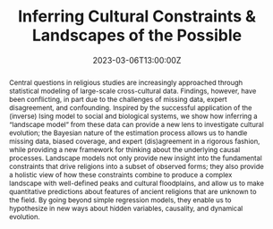 ---
title: Inferring Cultural Constraints & Landscapes of the Possible

event: Santa Fe Institute
event_url: https://www.santafe.edu/events/inferring-cultural-constraints-landscapes-possible

location: Santa Fe Institute
address:
  street: 1399 Hyde Park Rd
  city: Santa Fe
  region: NM
  postcode: '87501'
  country: United States

summary: Talk at the Santa Fe Institute on the use of landscape models to approach the mapping of cultural constraints and cultural evolution. 
abstract: 'Central questions in religious studies are increasingly approached through statistical modeling of large-scale cross-cultural data. Findings, however, have been conflicting, in part due to the challenges of missing data, expert disagreement, and confounding. Inspired by the successful application of the (inverse) Ising model to social and biological systems, we show how inferring a “landscape model” from these data can provide a new lens to investigate cultural evolution; the Bayesian nature of the estimation process allows us to handle missing data, biased coverage, and expert (dis)agreement in a rigorous fashion, while providing a new framework for thinking about the underlying causal processes. Landscape models not only provide new insight into the fundamental constraints that drive religions into a subset of observed forms; they also provide a holistic view of how these constraints combine to produce a complex landscape with well-defined peaks and cultural floodplains, and allow us to make quantitative predictions about features of ancient religions that are unknown to the field. By going beyond simple regression models, they enable us to hypothesize in new ways about hidden variables, causality, and dynamical evolution.'

# Talk start and end times.
#   End time can optionally be hidden by prefixing the line with `#`.
date: '2023-03-06T13:00:00Z'
#date_end: '2030-06-01T15:00:00Z'
all_day: false

# Schedule page publish date (NOT talk date).
publishDate: '2023-03-22T00:00:00Z'

authors: []
tags: [SFI, Landscape Models, Cultural Evolution, Ising Model]

# Is this a featured talk? (true/false)
featured: false

image:
  caption: 'Image credit: [**Unsplash**](https://unsplash.com/photos/bzdhc5b3Bxs)'
  focal_point: Right

links:
  - icon: twitter
    icon_pack: fab
    name: Follow
    url: https://twitter.com/victor-m-p
url_code: ''
url_pdf: ''
url_slides: '' # insert slides 
url_video: 'https://www.youtube.com/live/Zbh8GEkG0Uk?feature=share'

# Markdown Slides (optional).
#   Associate this talk with Markdown slides.
#   Simply enter your slide deck's filename without extension.
#   E.g. `slides = "example-slides"` references `content/slides/example-slides.md`.
#   Otherwise, set `slides = ""`.
slides: example

# Projects (optional).
#   Associate this post with one or more of your projects.
#   Simply enter your project's folder or file name without extension.
#   E.g. `projects = ["internal-project"]` references `content/project/deep-learning/index.md`.
#   Otherwise, set `projects = []`.
projects:
  - example
---